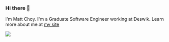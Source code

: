 ### Hi there 👋

I'm Matt Choy. I'm a Graduate Software Engineer working at Deswik. Learn more about me at [my site](https://mattpchoy.github.io/)


<picture>
  <source
    srcset="https://github-readme-stats.vercel.app/api?username=mattpchoy&show_icons=true&theme=dracula"
    media="(prefers-color-scheme: dark)"
  />
  <source
    srcset="https://github-readme-stats.vercel.app/api?username=mattpchoy&show_icons=true&theme=transparent"
    media="(prefers-color-scheme: light), (prefers-color-scheme: no-preference)"
  />
  <img src="https://github-readme-stats.vercel.app/api?username=mattpchoy&show_icons=true" />
</picture>


<!--
**MattPChoy/MattPChoy** is a ✨ _special_ ✨ repository because its `README.md` (this file) appears on your GitHub profile.

Here are some ideas to get you started:

- 🔭 I’m currently working on ...
- 🌱 I’m currently learning ...
- 👯 I’m looking to collaborate on ...
- 🤔 I’m looking for help with ...
- 💬 Ask me about ...
- 📫 How to reach me: ...
- 😄 Pronouns: ...
- ⚡ Fun fact: ...
-->
